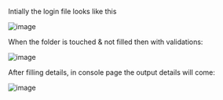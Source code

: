 Intially the login file looks like this

![image](https://user-images.githubusercontent.com/54401805/160761839-67c84d42-7c7b-42cf-8b72-8cb3f1ba8cd1.png)

When the folder is touched & not filled then with validations:

![image](https://user-images.githubusercontent.com/54401805/160762082-016fe0a4-99db-467f-b336-ac94049899fd.png)

After filling details, in console page the output details will come:

![image](https://user-images.githubusercontent.com/54401805/160762351-11540fe3-4d8a-43da-846e-29e33b4e8d0a.png)
